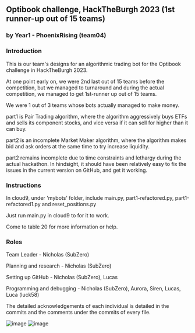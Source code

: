 ## Optibook challenge, HackTheBurgh 2023 (1st runner-up out of 15 teams)
### by Year1 - PhoenixRising (team04)

### Introduction

This is our team's designs for an algorithmic trading bot for the Optibook challenge in HackTheBurgh 2023.

At one point early on, we were 2nd last out of 15 teams before the competition, but we managed to turnaround and during the actual competition, we managed to get 1st-runner up out of 15 teams.

We were 1 out of 3 teams whose bots actually managed to make money.

part1 is Pair Trading algorithm, where the algorithm aggressively buys ETFs and sells its component stocks, and vice versa if it can sell for higher than it can buy.

part2 is an incomplete Market Maker algorithm, where the algorithm makes bid and ask orders at the same time to try increase liquidity.

part2 remains incomplete due to time constraints and lethargy during the actual hackathon. In hindsight, it should have been relatively easy to fix the issues in the current version on GitHub, and get it working.

### Instructions

In cloud9, under 'mybots' folder, include main.py, part1-refactored.py, part1-refactored1.py and reset_positions.py

Just run main.py in cloud9 to for it to work.

Come to table 20 for more information or help.

### Roles

Team Leader - Nicholas (SubZero)

Planning and research - Nicholas (SubZero)

Setting up GitHub - Nicholas (SubZero), Lucas

Programming and debugging - Nicholas (SubZero), Aurora, Siren, Lucas, Luca (luck58)

The detailed acknowledgements of each individual is detailed in the commits and the comments under the commits of every file.

![image](https://user-images.githubusercontent.com/72307706/223787561-8da72025-5331-4153-a5ae-3a7059a38290.png)
![image](https://user-images.githubusercontent.com/72307706/223788371-df3286d7-2902-4705-afcc-a30cd429820c.png)
